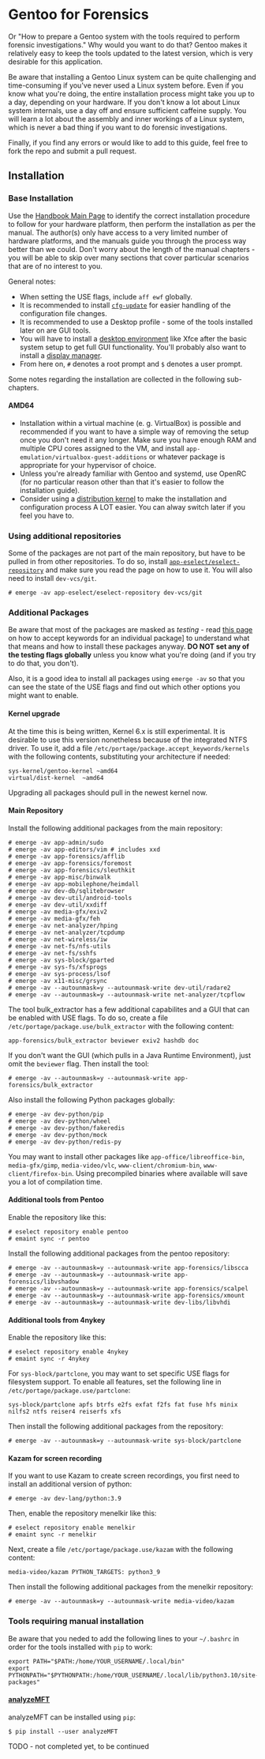 # Gentoo for Forensics

Or "How to prepare a Gentoo system with the tools required to perform forensic investigations." Why would you want to do that? Gentoo makes it relatively easy to keep the tools updated to the latest version, which is very desirable for this application.

Be aware that installing a Gentoo Linux system can be quite challenging and time-consuming if you've never used a Linux system before. Even if you know what you're doing, the entire installation process might take you up to a day, depending on your hardware. If you don't know a lot about Linux system internals, use a day off and ensure sufficient caffeine supply. You will learn a lot about the assembly and inner workings of a Linux system, which is never a bad thing if you want to do forensic investigations.

Finally, if you find any errors or would like to add to this guide, feel free to fork the repo and submit a pull request. 

## Installation

### Base Installation

Use the [Handbook Main Page](https://wiki.gentoo.org/wiki/Handbook:Main_Page) to identify the correct installation procedure to follow for your hardware platform, then perform the installation as per the manual. The author(s) only have access to a very limited number of hardware platforms, and the manuals guide you through the process way better than we could. Don't worry about the length of the manual chapters - you will be able to skip over many sections that cover particular scenarios that are of no interest to you. 

General notes:
 * When setting the USE flags, include `aff ewf` globally.
 * It is recommended to install [`cfg-update`](https://wiki.gentoo.org/wiki/Cfg-update) for easier handling of the configuration file changes.
 * It is recommended to use a Desktop profile - some of the tools installed later on are GUI tools.
 * You will have to install a [desktop environment](https://wiki.gentoo.org/wiki/Desktop_environment) like Xfce after the basic system setup to get full GUI functionality. You'll probably also want to install a [display manager](https://wiki.gentoo.org/wiki/Display_manager).
 * From here on, `#` denotes a root prompt and `$` denotes a user prompt.

Some notes regarding the installation are collected in the following sub-chapters.

#### AMD64

 * Installation within a virtual machine (e. g. VirtualBox) is possible and recommended if you want to have a simple way of removing the setup once you don't need it any longer. Make sure you have enough RAM and multiple CPU cores assigned to the VM, and install `app-emulation/virtualbox-guest-additions` or whatever package is appropriate for your hypervisor of choice.
 * Unless you're already familiar with Gentoo and systemd, use OpenRC (for no particular reason other than that it's easier to follow the installation guide).
 * Consider using a [distribution kernel](https://wiki.gentoo.org/wiki/Project:Distribution_Kernel) to make the installation and configuration process A LOT easier. You can alway switch later if you feel you have to.

### Using additional repositories

Some of the packages are not part of the main repository, but have to be pulled in from other repositories. To do so, install [`app-eselect/eselect-repository`](https://wiki.gentoo.org/wiki/Eselect/Repository) and make sure you read the page on how to use it. You will also need to install `dev-vcs/git`. 

```
# emerge -av app-eselect/eselect-repository dev-vcs/git
```

### Additional Packages

Be aware that most of the packages are masked as *testing* - read [this page](https://wiki.gentoo.org/wiki/Knowledge_Base:Accepting_a_keyword_for_a_single_package) on how to accept keywords for an individual package] to understand what that means and how to install these packages anyway. **DO NOT set any of the testing flags globally** unless you know what you're doing (and if you try to do that, you don't).

Also, it is a good idea to install all packages using `emerge -av` so that you can see the state of the USE flags and find out which other options you might want to enable.

#### Kernel upgrade

At the time this is being written, Kernel 6.x is still experimental. It is desirable to use this version nonetheless because of the integrated NTFS driver. To use it, add a file `/etc/portage/package.accept_keywords/kernels` with the following contents, substituting your architecture if needed:

```
sys-kernel/gentoo-kernel ~amd64
virtual/dist-kernel  ~amd64
```

Upgrading all packages should pull in the newest kernel now.

#### Main Repository

Install the following additional packages from the main repository:

```
# emerge -av app-admin/sudo 
# emerge -av app-editors/vim # includes xxd
# emerge -av app-forensics/afflib 
# emerge -av app-forensics/foremost 
# emerge -av app-forensics/sleuthkit 
# emerge -av app-misc/binwalk 
# emerge -av app-mobilephone/heimdall
# emerge -av dev-db/sqlitebrowser
# emerge -av dev-util/android-tools
# emerge -av dev-util/xxdiff
# emerge -av media-gfx/exiv2 
# emerge -av media-gfx/feh 
# emerge -av net-analyzer/hping
# emerge -av net-analyzer/tcpdump 
# emerge -av net-wireless/iw
# emerge -av net-fs/nfs-utils
# emerge -av net-fs/sshfs
# emerge -av sys-block/gparted
# emerge -av sys-fs/xfsprogs 
# emerge -av sys-process/lsof
# emerge -av x11-misc/grsync
# emerge -av --autounmask=y --autounmask-write dev-util/radare2
# emerge -av --autounmask=y --autounmask-write net-analyzer/tcpflow
```

The tool bulk_extractor has a few additional capabilites and a GUI that can be enabled with USE flags. To do so, create a file `/etc/portage/package.use/bulk_extractor` with the following content:

```
app-forensics/bulk_extractor beviewer exiv2 hashdb doc
```

If you don't want the GUI (which pulls in a Java Runtime Environment), just omit the `beviewer` flag. Then install the tool:

```
# emerge -av --autounmask=y --autounmask-write app-forensics/bulk_extractor
```

Also install the following Python packages globally:

```
# emerge -av dev-python/pip 
# emerge -av dev-python/wheel
# emerge -av dev-python/fakeredis 
# emerge -av dev-python/mock 
# emerge -av dev-python/redis-py 
```

You may want to install other packages like `app-office/libreoffice-bin`, `media-gfx/gimp`, `media-video/vlc`, `www-client/chromium-bin`, `www-client/firefox-bin`. Using precompiled binaries where available will save you a lot of compilation time.

#### Additional tools from Pentoo

Enable the repository like this:

```
# eselect repository enable pentoo
# emaint sync -r pentoo
```

Install the following additional packages from the pentoo repository:

```
# emerge -av --autounmask=y --autounmask-write app-forensics/libscca
# emerge -av --autounmask=y --autounmask-write app-forensics/libvshadow
# emerge -av --autounmask=y --autounmask-write app-forensics/scalpel 
# emerge -av --autounmask=y --autounmask-write app-forensics/xmount 
# emerge -av --autounmask=y --autounmask-write dev-libs/libvhdi 
```

#### Additional tools from 4nykey

Enable the repository like this:

```
# eselect repository enable 4nykey
# emaint sync -r 4nykey
```

For `sys-block/partclone`, you may want to set specific USE flags for filesystem support. To enable all features, set the following line in `/etc/portage/package.use/partclone`:

```
sys-block/partclone apfs btrfs e2fs exfat f2fs fat fuse hfs minix nilfs2 ntfs reiser4 reiserfs xfs
```

Then install the following additional packages from the repository:

```
# emerge -av --autounmask=y --autounmask-write sys-block/partclone 
```

#### Kazam for screen recording

If you want to use Kazam to create screen recordings, you first need to install an additional version of python:

```
# emerge -av dev-lang/python:3.9
```

Then, enable the repository menelkir like this:

```
# eselect repository enable menelkir
# emaint sync -r menelkir
```

Next, create a file `/etc/portage/package.use/kazam` with the following content:
```
media-video/kazam PYTHON_TARGETS: python3_9
```

Then install the following additional packages from the menelkir repository:

```
# emerge -av --autounmask=y --autounmask-write media-video/kazam 
```

### Tools requiring manual installation

Be aware that you neded to add the following lines to your `~/.bashrc` in order for the tools installed with `pip` to work:

```
export PATH="$PATH:/home/YOUR_USERNAME/.local/bin"
export PYTHONPATH="$PYTHONPATH:/home/YOUR_USERNAME/.local/lib/python3.10/site-packages"
```

#### [analyzeMFT](https://github.com/dkovar/analyzeMFT)

analyzeMFT can be installed using `pip`:

```
$ pip install --user analyzeMFT
```

TODO - not completed yet, to be continued
